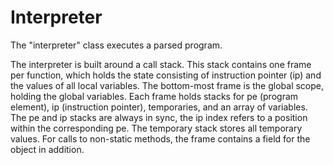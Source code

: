 
# Interpreter
The "interpreter" class executes a parsed program.

The interpreter is built around a call stack. This stack
contains one frame per function, which holds the state
consisting of instruction pointer (ip) and the values of
all local variables. The bottom-most frame is the global
scope, holding the global variables.
Each frame holds stacks for pe (program element), ip
(instruction pointer), temporaries, and an array of
variables. The pe and ip stacks are always in sync, the
ip index refers to a position within the corresponding
pe. The temporary stack stores all temporary values. For
calls to non-static methods, the frame contains a field
for the object in addition.